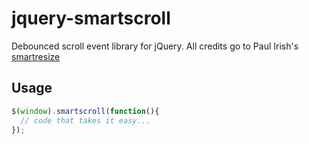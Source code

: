 jquery-smartscroll
==================

Debounced scroll event library for jQuery. All credits go to Paul Irish's
[smartresize](http://paulirish.com/2009/throttled-smartresize-jquery-event-handler/)

Usage
-----

```javascript
$(window).smartscroll(function(){
  // code that takes it easy...
});
```
